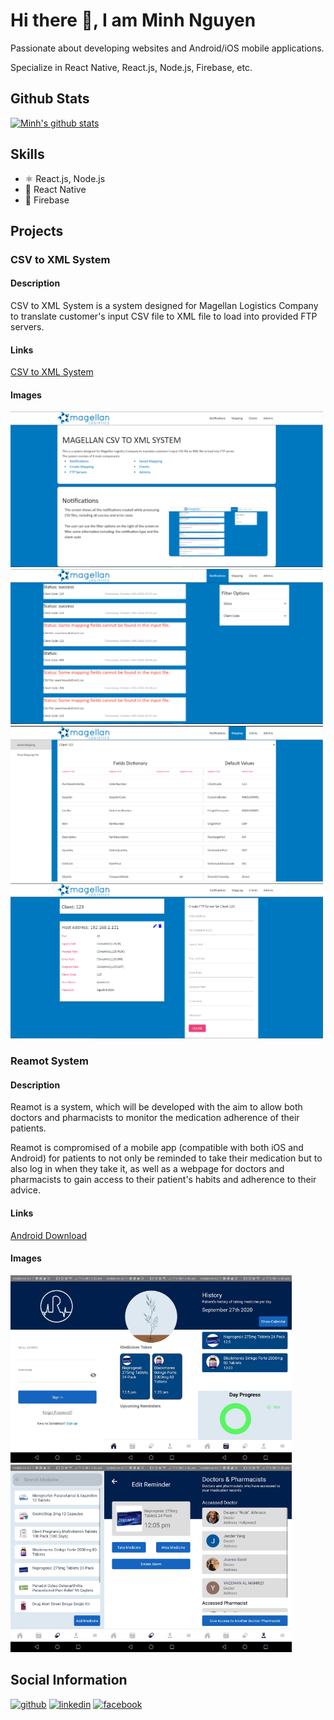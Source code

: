 # Hi there 👋, I am Minh Nguyen
Passionate about developing websites and Android/iOS mobile applications.

Specialize in React Native, React.js, Node.js, Firebase, etc.

## Github Stats
[![Minh's github stats](https://github-readme-stats.vercel.app/api?username=PhuocHoangMinhNguyen)](https://github.com/anuraghazra/github-readme-stats)

## Skills
* ⚛ React.js, Node.js
* 📱 React Native 
* 📄 Firebase

## Projects
### CSV to XML System
#### Description
CSV to XML System is a system designed for Magellan Logistics Company to translate customer's input CSV file to XML file to load into provided FTP servers.
#### Links
[CSV to XML System](https://csv-to-xml-52101.web.app/)
#### Images
<img src="https://github.com/PhuocHoangMinhNguyen/PhuocHoangMinhNguyen/blob/main/CSVtoXML/Home.PNG" width="500" /><img src="https://github.com/PhuocHoangMinhNguyen/PhuocHoangMinhNguyen/blob/main/CSVtoXML/Notifications.PNG" width="500" /><img src="https://github.com/PhuocHoangMinhNguyen/PhuocHoangMinhNguyen/blob/main/CSVtoXML/SavedMapping.PNG" width="500" /><img src="https://github.com/PhuocHoangMinhNguyen/PhuocHoangMinhNguyen/blob/main/CSVtoXML/FTPServers.PNG" width="500" />
### Reamot System
#### Description
Reamot is a system, which will be developed with the aim to allow both doctors and pharmacists to monitor the medication adherence of their patients.

Reamot is compromised of a mobile app (compatible with both iOS and Android) for patients to not only be reminded to take their medication but to also log in when they take it, as well as a webpage for doctors and pharmacists to gain access to their patient's habits and adherence to their advice.
#### Links
[Android Download](https://play.google.com/store/apps/details?id=com.reamotreactnative)
#### Images
<img src="https://github.com/PhuocHoangMinhNguyen/PhuocHoangMinhNguyen/blob/main/Reamot/Login.jpg" width="150" /><img src="https://github.com/PhuocHoangMinhNguyen/PhuocHoangMinhNguyen/blob/main/Reamot/Home.jpg" width="150" /><img src="https://github.com/PhuocHoangMinhNguyen/PhuocHoangMinhNguyen/blob/main/Reamot/History.jpg" width="150" /><img src="https://github.com/PhuocHoangMinhNguyen/PhuocHoangMinhNguyen/blob/main/Reamot/Medicine.jpg" width="150" /><img src="https://github.com/PhuocHoangMinhNguyen/PhuocHoangMinhNguyen/blob/main/Reamot/Detail.jpg" width="150" /><img src="https://github.com/PhuocHoangMinhNguyen/PhuocHoangMinhNguyen/blob/main/Reamot/Doctor.jpg" width="150" />

## Social Information
[<img src='https://cdn.jsdelivr.net/npm/simple-icons@3.0.1/icons/github.svg' alt='github' height='40'>](https://github.com/PhuocHoangMinhNguyen)  [<img src='https://cdn.jsdelivr.net/npm/simple-icons@3.0.1/icons/linkedin.svg' alt='linkedin' height='40'>](https://www.linkedin.com/in/phuoc-hoang-minh-nguyen/)  [<img src='https://cdn.jsdelivr.net/npm/simple-icons@3.0.1/icons/facebook.svg' alt='facebook' height='40'>](https://www.facebook.com/NguyenPhuocHoangMinh)  


